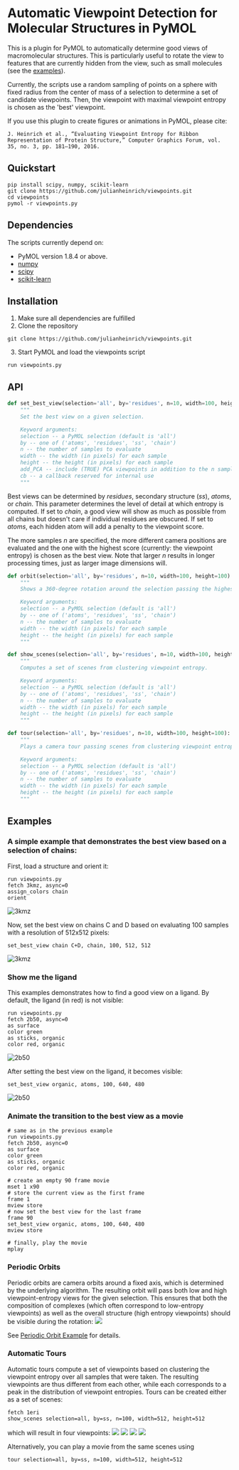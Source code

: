 # Automatic Viewpoint Detection for Molecular Structures in PyMOL

This is a plugin for PyMOL to automatically determine good views of macromolecular structures. This is particularly useful to rotate the view to features that are currently hidden from the view, such as small molecules (see the [examples](#Examples)).

Currently, the scripts use a random sampling of points on a sphere with fixed radius from the center of mass of a selection to determine a set of candidate viewpoints. Then, the viewpoint with maximal viewpoint entropy is chosen as the 'best' viewpoint.

If you use this plugin to create figures or animations in PyMOL, please cite:

```
J. Heinrich et al., “Evaluating Viewpoint Entropy for Ribbon Representation of Protein Structure,” Computer Graphics Forum, vol. 35, no. 3, pp. 181–190, 2016.
```
## Quickstart

```
pip install scipy, numpy, scikit-learn
git clone https://github.com/julianheinrich/viewpoints.git
cd viewpoints
pymol -r viewpoints.py
```

## Dependencies

The scripts currently depend on:

* PyMOL version 1.8.4 or above.
* [numpy](http://www.numpy.org/)
* [scipy](https://www.scipy.org/)
* [scikit-learn](http://scikit-learn.org/stable/)


## Installation

1. Make sure all dependencies are fulfilled
2. Clone the repository
```
git clone https://github.com/julianheinrich/viewpoints.git
```
3. Start PyMOL and load the viewpoints script
```
run viewpoints.py
```

## API

```python
def set_best_view(selection='all', by='residues', n=10, width=100, height=100, add_PCA = False, cb = set_best_view_cb):
    """
    Set the best view on a given selection.

    Keyword arguments:
    selection -- a PyMOL selection (default is 'all')
    by -- one of ('atoms', 'residues', 'ss', 'chain')
    n -- the number of samples to evaluate
    width -- the width (in pixels) for each sample
    height -- the height (in pixels) for each sample
    add_PCA -- include (TRUE) PCA viewpoints in addition to the n samples? (default is False)
    cb -- a callback reserved for internal use
    """
```

Best views can be determined by *residues*, secondary structure (*ss*), *atoms*, or *chain*. This parameter determines the level of detail at which entropy is computed. If set to *chain*, a good view will show as much as possible from all chains but doesn't care if individual residues are obscured. If set to *atoms*, each hidden atom will add a penalty to the viewpoint score.

The more samples *n* are specified, the more different camera positions are evaluated and the one with the highest score (currently: the viewpoint entropy) is chosen as the best view. Note that larger *n* results in longer processing times, just as larger image dimensions will.

```python
def orbit(selection='all', by='residues', n=10, width=100, height=100):
    """
    Shows a 360-degree rotation around the selection passing the highest and lowest viewpoint-entropy views.

    Keyword arguments:
    selection -- a PyMOL selection (default is 'all')
    by -- one of ('atoms', 'residues', 'ss', 'chain')
    n -- the number of samples to evaluate
    width -- the width (in pixels) for each sample
    height -- the height (in pixels) for each sample
    """
```

```python
def show_scenes(selection='all', by='residues', n=10, width=100, height=100):
    """
    Computes a set of scenes from clustering viewpoint entropy.

    Keyword arguments:
    selection -- a PyMOL selection (default is 'all')
    by -- one of ('atoms', 'residues', 'ss', 'chain')
    n -- the number of samples to evaluate
    width -- the width (in pixels) for each sample
    height -- the height (in pixels) for each sample
    """
```

```python
def tour(selection='all', by='residues', n=10, width=100, height=100):
    """
    Plays a camera tour passing scenes from clustering viewpoint entropy.

    Keyword arguments:
    selection -- a PyMOL selection (default is 'all')
    by -- one of ('atoms', 'residues', 'ss', 'chain')
    n -- the number of samples to evaluate
    width -- the width (in pixels) for each sample
    height -- the height (in pixels) for each sample
    """
```

## Examples
### A simple example that demonstrates the best view based on a selection of chains:

First, load a structure and orient it:

```
run viewpoints.py
fetch 3kmz, async=0
assign_colors chain
orient
```
![3kmz](examples/3kmz/3kmz_chains_pca.png)

Now, set the best view on chains C and D based on evaluating 100 samples with a resolution of 512x512 pixels:

```
set_best_view chain C+D, chain, 100, 512, 512
```

![3kmz](examples/3kmz/3kmz_chains_C_D_vp.png)

### Show me the ligand

This examples demonstrates how to find a good view on a ligand.
By default, the ligand (in red) is not visible:

```
run viewpoints.py
fetch 2b50, async=0
as surface
color green
as sticks, organic
color red, organic
```
![2b50](examples/2b50/2b50_default.png)

After setting the best view on the ligand, it becomes visible:

```
set_best_view organic, atoms, 100, 640, 480
```

![2b50](examples/2b50/2b50_ligand.png)

### Animate the transition to the best view as a movie
```
# same as in the previous example
run viewpoints.py
fetch 2b50, async=0
as surface
color green
as sticks, organic
color red, organic

# create an empty 90 frame movie
mset 1 x90
# store the current view as the first frame
frame 1
mview store
# now set the best view for the last frame
frame 90
set_best_view organic, atoms, 100, 640, 480
mview store

# finally, play the movie
mplay
```

### Periodic Orbits
Periodic orbits are camera orbits around a fixed axis, which is determined by the underlying algorithm. The resulting orbit will pass both low and high viewpoint-entropy views for the given selection. This ensures that both the composition of complexes (which often correspond to low-entropy viewpoints) as well as the overall structure (high entropy viewpoints) should be visible during the rotation:
<img src='examples/2d1s/orbit.gif'></img>

See [Periodic Orbit Example](examples/2d1s/Readme.md) for details.

### Automatic Tours
Automatic tours compute a set of viewpoints based on clustering the viewpoint entropy over all samples that were taken. The resulting viewpoints are thus different from each other, while each corresponds to a peak in the distribution of viewpoint entropies. Tours can be created either as a set of scenes:
```
fetch 1eri
show_scenes selection=all, by=ss, n=100, width=512, height=512
```
which will result in four viewpoints:
<img src='examples/1eri/1eri_01.png'></img>
<img src='examples/1eri/1eri_02.png'></img>
<img src='examples/1eri/1eri_03.png'></img>
<img src='examples/1eri/1eri_04.png'></img>

Alternatively, you can play a movie from the same scenes using
```
tour selection=all, by=ss, n=100, width=512, height=512
```
